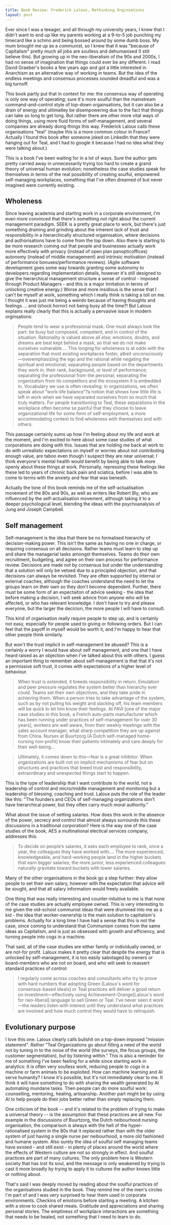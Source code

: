 ```yaml
---
title: Book Review: Frederick Laloux, Rethinking Orginsations
layout: post
---
```


Ever since I was a teeager, and all through my university years, I knew that I didn't want to end up like my parents working at a 9-to-5 job punching my timecard like a schmo and being bossed around by some dumb boss. My mum brought me up as a communist, so I knew that it was "because of Capitalism" pretty much all jobs are soulless and dehumanised (I still believe this). But growing up in the neo-liberalism of the 90s and 2000s, I had no sense of imagination that things could ever be any different. I read David Graeber's books a few years ago and got a little interested in Anarchism as an alternative way of working in teams. But the idea of the endless meetings and consensus processes sounded dreadful and was a big turnoff.


This book partly put that in context for me: the consensus way of operating is only one way of operating; sure it's more soulful than the mainstream command-and-control style of top-down orgainsations, but it can also be a drain of energy and ultimatley be disempowering due to the fact that things can take so long to get long. But rather there are other more vital ways of doing things, using more fluid forms of self-management, and several companies are already doing things this way. Frederick Laloux calls these organisations "teal" (maybe this is a more common colour in France?  Actually I found this book after someone joked on LinkedIn that they were hanging out for Teal, and I had to google it because I had no idea what they were talking about.)

This is a book I've been waiting for in a lot of ways. Sure the author gets pretty carried away in unnecessarily trying too hard to create a grand theory of universal human evolution; nonetheless the case studies speak for themselves in terms of the real possibility of creating soulful, empowered self-managing workplaces, something that I've often dreamed of but never imagined were currently existing.

## Wholeness
Since leaving academia and starting work in a corporate environment, I'm even more convinced that there's something not right about the current management paradigm. SEEK is a pretty great place to work, but there's just something draining and grinding about the inherent lack of trust and responsibility in a hierarchically structured orgainisation, where decisions and authorisations have to come from the top down. Also there is starting to be more research coming out that people and businesses actually work more effectively with privacy (instead of open plan panopticoffices) autonomy (instead of middle management) and intrinsic motivation (instead of performance bonuses/performance reviews). (Agile software development goes some way towards granting some autonomy to developers regarding implementation details, however it's still designed to give the hierarchical management structure a sense of control - imposed through Product Managers - and this is a major limitation in terms of unlocking creative energy.) Worse and more insidious is the sense that I can't be myself at work, something which I really think is taking a toll on me. I thought it was just me being a weirdo because of having thoughts and feelings ... and (shock horror) not being busy all the time?! But Laloux explains really clearly that this is actually a pervasive issue in modern orginsations:

> People tend to wear a professional mask. One must always look the part: be busy but composed, competent, and in control of the situation. Rationality is valued above all else; emotions, doubts, and dreams are best kept behind a mask, so that we do not make ourselves vulnerable.... This longing for wholeness is at odds with the separation that most existing workplaces foster, albeit unconsciously—overemphasizing the ego and the rational while negating the spiritual and emotional; separating people based on the departments they work in, their rank, background, or level of performance; separating the professional from the personal; separating the organization from its competitors and the ecosystem it is embedded in. Vocabulary we use is often revealing: in organizations, we often speak about “work-life balance”?a notion that shows how little life is left in work when we have separated ourselves from so much that truly matters. For people transitioning to Teal, these separations in the workplace often become so painful that they choose to leave organizational life for some form of self-employment, a more accommodating context to find wholeness with themselves and with others.

This passage certainly sums up how I'm feeling about my life and work at the moment, and I'm excited to here about some case studies of what corporations are doing with this. Issues that are holding me back at work to do with unrealistic expectations on myself or worries about not contributing enough value, are taboo  even though I suspect they are near universal; I think everyone's mental health would benefit by being able to talk more openly about these things at work. Personally, repressing these feelings like these led to years of chronic back pain and sciatica, before I was able to come to terms with the anxiety and fear that was beneath.

Actually the tone of this book reminds me of the self-actualisation movement of the 80s and 90s, as well as writers like Robert Bly, who are influenced by the self-actualisation movement, although taking it to a deeper psychological level, blending the ideas with the psychoanalysis of Jung and Joseph Campbell.

## Self management

Self-management is the idea that there be no formalised hierarchy of decision-making power. This isn't the same as having no one in charge, or requiring consensus on all decisions. Rather teams must learn to step up and share the managerial tasks amongst themselves.  Teams do their own recruitment, budgeting, and agree on their own process for performance review. Decisions are made not by consensus but under the understanding that a solution will only be vetoed due to a principled objection, and that decisions can always be revisited. They are often supported by internal or external coaches, although the coaches understand the need to let the groups learn on their own so they don't become dependent. Further, there must be some form of an expectaiton of advice seeking - the idea that before making a decision, I will seek advice from anyone who will be affected, or who has relevant knowledge. I don't have to try and please everyone, but the larger the decicion, the more people I will have to consult.

This kind of organisation really require people to step up, and is certainly not easy, especially for people used to giving or following orders. But I can feel that the payoff in myself would be worth it, and I'm happy to hear that other people think similarly.

But won't the trust implicit in self-management be abused? This is a certainly a worry I would have about self management, and one that I have heard raised as an objection when I've talked about this with others. I guess an important thing to remember about self-management is that that it's not a permissive soft trust, it comes with expectations of a higher level of behaviour.

> When trust is extended, it breeds responsibility in return. Emulation and peer pressure regulates the system better than hierarchy ever could. Teams set their own objectives, and they take pride in achieving them. When a person tries to take advantage of the system, such as by not pulling his weight and slacking off, his team members will be quick to let him know their feelings. At FAVI [one of the major case studies in this book, a French auto-parts manufacturer which has been running under practices of self-management for over 30 years], workers are well aware, from their weekly meetings with the sales account manager, what sharp competition they are up against from China. Nurses at Buurtzorg [A Dutch self-managed home-nursing non-profit] know their patients intimately and care deeply for their well-being...

> Ultimately, it comes down to this—fear is a great inhibitor. When organizations are built not on implicit mechanisms of fear but on structures and practices that breed trust and responsibility, extraordinary and unexpected things start to happen.

This is the type of leadership that I want contribute to the world, not a leadership of control and micro/middle management and monitoring but a leadership of blessing, coaching and trust. Laloux puts the role of the leader like this: "The founders and CEOs of self-managing organizations don’t have hierarchical power, but they often carry much moral authority."

What about the issue of setting salaries. How does this work in the absence of the power, secrecy and control that almost always surrounds this these discussions in a traditional corporation? Here is the way one of the case studies of the book, AES a multinational electical services company, addresses this:

>To decide on people’s salaries, it asks each employee to rank, once a year, the colleagues they have worked with.... The more experienced, knowledgeable, and hard-working people land in the higher buckets that earn bigger salaries; the more junior, less experienced colleagues naturally gravitate toward buckets with lower salaries.

Many of the other organisations in the book go a step further: they allow people to set their own salary, however with the expectation that advice will be sought, and that all salary information would freely available.

One thing that was really interesting and counter-intuitive to me is that none of the case studies are actually employee owned. This is very interesting to me given the old-school communist ideas that were drummed into me as a kid - the idea that worker-ownership is the main solution to capitalism's problems. Actually for a long time I have had a sense that this is not the case, since coming to understand that Communism comes from the same ideas as Capitalism, and is just as obsessed with growth and efficiency, and turning people into cogs in a machine.

That said, all of the case studies are either family or individually owned, or are not-for profit. Laloux makes it pretty clear that despite the energy that is unlocked by self-management, it is too easily sabotaged by owners or board-members who are not on board, and who will seek to reassert standard practices of control:

> I regularly come across coaches and consultants who try to prove with hard numbers that adopting Green [Laloux's word for consensus-based ideals] or Teal practices will deliver a good return on investment—effectively using Achievement-Orange[Laloux's word for neo-liberal] language to sell Green or Teal. I’ve never seen it work—the leaders listen with interest until they understand what practices are involved and how much control they would have to relinquish.

## Evolutionary purpose
I love this one. Laloux clearly calls bullshit on a top-down imposed "mission statement". Rather "Teal Organizations go about filling a need of the world not by tuning in to the noise of the world (the surveys, the focus groups, the customer segmentation), but by listening within." This is also a reminder for me of something I've been feeling for a while since starting work in analytics: It is often very soulless work, reducing people to cogs in a machine or farm animals to be exploited.  How can machine learning and AI serve humanity? I know it's possible, but it's not immediately clear to me. It think it will have something to do with sharing the wealth generated by AI automating mundane tasks. Then people can do more soulful work: counselling, mentoring, healing, artisanship.  Another part might be  by using AI to help people do their jobs better rather than simply replacing them.

One criticism of the book -- and it's related to the problem of trying to make a universal theory -- is the assumption that these practices are all new. For example in the discussions of Buurtzorg, the Dutch neibourhood nursing organisation, the comparison is always with the hell of the hyper-rationalised system in the 80s that it replaced rather than with the older system of just having a single nurse per neibourhood, a more old fashioned and humane system. Also surely the idea of soulful self managing teams have existed - and still exist - in plenty of places around the world where the effects of Western culture are not so strongly in effect. And soulful practices are part of many cultures. The only problem here is Western society that has lost its soul, and the message is only weakened by trying to cast it more broadly by trying to apply it to cultures the author knows little or nothing about.

That's said I was deeply moved by reading about the soulful practices of the organisations studied in the book. They remind me of the men's circles I'm part of and I was very surprised to hear them used in corporate environments. Checkins of emotions before starting a meeting. A kitchen with a stove to cook shared meals. Gratitude and appreciations and sharing personal stories. The emptiness of workplace interactions are something that needs to be healed, not something that I need to learn to do.
